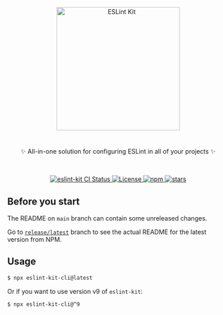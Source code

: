 <p align="center">
  <img src="https://raw.githubusercontent.com/eslint-kit/eslint-kit/main/logo.svg" width="280" align="center" alt="ESLint Kit" style="max-width: 100%;" />
  <h1></h1>
  <p align="center">
    ✨ All-in-one solution for configuring ESLint in all of your projects ✨
  </p>
</p>
<br/>
<p align="center">
  <a href="https://github.com/eslint-kit/eslint-kit/actions?query=branch%3Amain">
    <img src="https://github.com/eslint-kit/eslint-kit/actions/workflows/test-and-build.yml/badge.svg?event=push&branch=main" alt="eslint-kit CI Status" />
  </a>
  <a href="https://opensource.org/licenses/MIT" rel="nofollow">
    <img src="https://img.shields.io/github/license/eslint-kit/eslint-kit" alt="License">
  </a>
  <a href="https://www.npmjs.com/package/eslint-kit" rel="nofollow">
    <img src="https://img.shields.io/npm/dw/eslint-kit.svg" alt="npm">
  </a>
  <a href="https://www.npmjs.com/package/eslint-kit" rel="nofollow">
    <img src="https://img.shields.io/github/stars/eslint-kit/eslint-kit" alt="stars">
  </a>
</p>

## Before you start

The README on `main` branch can contain some unreleased changes.

Go to [`release/latest`](https://github.com/eslint-kit/eslint-kit-cli/tree/release/latest) branch to see the actual README for the latest version from NPM.

## Usage

```sh
$ npx eslint-kit-cli@latest
```

Or if you want to use version v9 of `eslint-kit`:

```sh
$ npx eslint-kit-cli@^9
```

